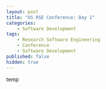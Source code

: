 ```yaml
---
layout: post
title: "US RSE Conference: Day 1"
categories:
    - Software Development
tags:
    - Research Software Engineering
    - Conference
    - Software Development
published: false
hidden: true
---
```


temp